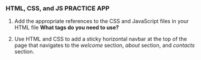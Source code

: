 ### HTML, CSS, and JS PRACTICE APP

1. Add the appropriate references to the CSS and JavaScript files in your HTML file
    **What tags do you need to use?**

2. Use HTML and CSS to add a sticky horizontal navbar at the top of the page that navigates to the *welcome* section, *about* section, and *contacts* section.

